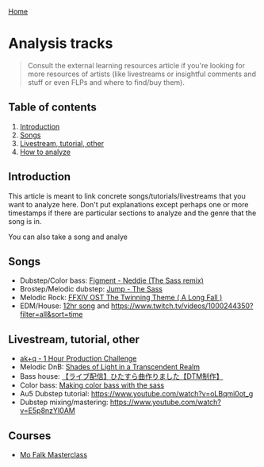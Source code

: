 [Home](../index.md)

# Analysis tracks
> Consult the external learning resources article if you're looking for more resources of artists (like livestreams or insightful comments and stuff or even FLPs and where to find/buy them).

## Table of contents
1. [Introduction](#introduction)
3. [Songs](#songs)
4. [Livestream, tutorial, other](#livestream-tutorial-other)
5. [How to analyze](#how-to-analyze)

## Introduction
This article is meant to link concrete songs/tutorials/livestreams that you want to analyze here. Don't put explanations except perhaps one or more timestamps if there are particular sections to analyze and the genre that the song is in.

You can also take a song and analye
## Songs
- Dubstep/Color bass: [ Figment - Neddie (The Sass remix)](https://soundcloud.com/the-sass-music/neddie-figment-the-sass-remix)
- Brostep/Melodic dubstep: [Jump - The Sass](https://soundcloud.com/the-sass-music/jump)
- Melodic Rock: [FFXIV OST The Twinning Theme ( A Long Fall )](https://www.youtube.com/watch?v=NBIRYjP1NNM)
- EDM/House: [12hr song](https://www.youtube.com/watch?v=pWXL0e0a5Gc) and https://www.twitch.tv/videos/1000244350?filter=all&sort=time

## Livestream, tutorial, other
- [ak+q - 1 Hour Production Challenge](https://www.youtube.com/watch?v=wjx9K2vI2wo&t=1954s)
- Melodic DnB: [Shades of Light in a Transcendent Realm](https://www.youtube.com/watch?v=nP70bnzpYDY)
- Bass house: [【ライブ配信】ひたすら曲作りました【DTM制作】](https://www.youtube.com/watch?v=nBySElFVrdg)
- Color bass: [Making color bass with the sass](https://www.youtube.com/watch?v=OJn9_Y58jDU)
- Au5 Dubstep tutorial: https://www.youtube.com/watch?v=oLBqmi0ot_g
- Dubstep mixing/mastering: https://www.youtube.com/watch?v=E5p8nzYI0AM

## Courses
- [Mo Falk Masterclass](https://www.youtube.com/watch?v=ypy8_rHLG30)
